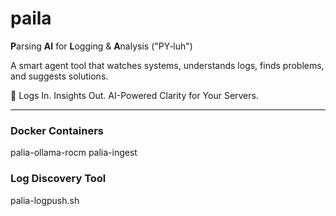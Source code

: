 # paila
 **P**arsing **AI** for **L**ogging & **A**nalysis ("PY‑luh")

A smart agent tool that watches systems, understands logs, finds problems, and suggests solutions.

🧠  Logs In. Insights Out.  AI-Powered Clarity for Your Servers.

---

### Docker Containers
palia-ollama-rocm
palia-ingest


### Log Discovery Tool
palia-logpush.sh


